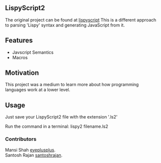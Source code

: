 ## LispyScript2

The original project can be found at [lispyscript](https://github.com/santoshrajan/lispyscript)
This is a different approach to parsing 'Lispy' syntax and generating JavaScript from it.

## Features
* Javscript Semantics
* Macros

## Motivation

This project was a medium to learn more about how programming languages work at a lower level.

## Usage

Just save your LispyScript2 file with the extension '.ls2'

Run the command in a terminal:
lispy2 filename.ls2 

### Contributors

Mansi Shah [eyeplusplus](https://github.com/eyeplusplus).   
Santosh Rajan [santoshrajan](https://github.com/santoshrajan).   
